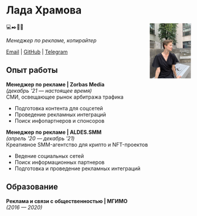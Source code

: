 # Лада Храмова
<img src="picture.jpg" alt="photo" height="150" style="float: right"/>

💻✒️📄🌟  

*Менеджер по рекламе, копирайтер*  

[Email](khramovalada@gmail.com) | [GitHub](https://github.com/LadaKhramova) | [Telegram](https://t.me/ladakhramova)  

## Опыт работы

**Менеджер по рекламе | Zorbas Media**   
*(декабрь '21 — настоящее время)*  
СМИ, освещающее рынок арбитража трафика

- Подготовка контента для соцсетей
- Проведение рекламных интеграций
- Поиск инфопартнеров и спонсоров

**Менеджер по рекламе | ALDES.SMM**   
*(апрель '20 — декабрь '21)*  
Креативное SMM-агентство для крипто и NFT-проектов
- Ведение социальных сетей
- Поиск информационных партнеров
- Подготовка и проведение рекламных интеграций

## Образование

**Реклама и связи с общественностью | МГИМО**  
*(2016 — 2020)*

